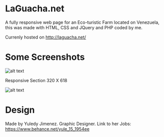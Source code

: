 # LaGuacha.net

A fully responsive web page for an Eco-turistic Farm located on Venezuela, this was made with HTML, CSS and JQuery and PHP coded by me.

Currenly hosted on http://laguacha.net/

# Some Screenshots

![alt text](https://raw.githubusercontent.com/EdTech101/LaGuacha.net/master/V1/2017-09-07.jpg)

Responsive Section 320 X 618

![alt text](https://image.ibb.co/h0k3WT/laguachascreen4.png)

# Design
  Made by Yuledy Jimenez. 
  Graphic Designer. 
  Link to her Jobs: https://www.behance.net/yule_15_1954ee
